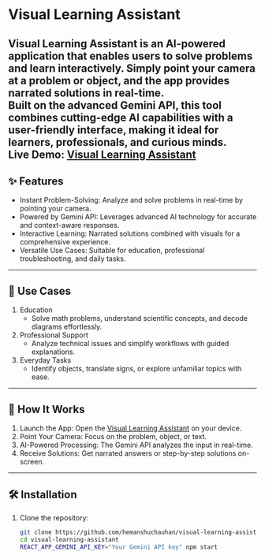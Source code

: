 # Visual Learning Assistant  
Visual Learning Assistant is an AI-powered application that enables users to solve problems and learn interactively. Simply point your camera at a problem or object, and the app provides narrated solutions in real-time.  
Built on the advanced Gemini API, this tool combines cutting-edge AI capabilities with a user-friendly interface, making it ideal for learners, professionals, and curious minds.  
Live Demo: [Visual Learning Assistant](https://visual-learning-assistant.vercel.app/)  
---
## ✨ Features  
- Instant Problem-Solving: Analyze and solve problems in real-time by pointing your camera.  
- Powered by Gemini API: Leverages advanced AI technology for accurate and context-aware responses.  
- Interactive Learning: Narrated solutions combined with visuals for a comprehensive experience.  
- Versatile Use Cases: Suitable for education, professional troubleshooting, and daily tasks.  
---
## 🎯 Use Cases  
1. Education  
   - Solve math problems, understand scientific concepts, and decode diagrams effortlessly.  
2. Professional Support  
   - Analyze technical issues and simplify workflows with guided explanations.  
3. Everyday Tasks  
   - Identify objects, translate signs, or explore unfamiliar topics with ease.  
---
## 🚀 How It Works  
1. Launch the App: Open the [Visual Learning Assistant](https://visual-learning-assistant.vercel.app/) on your device.  
2. Point Your Camera: Focus on the problem, object, or text.  
3. AI-Powered Processing: The Gemini API analyzes the input in real-time.  
4. Receive Solutions: Get narrated answers or step-by-step solutions on-screen.  
---
## 🛠️ Installation  
1. Clone the repository:  
   ```bash  
   git clone https://github.com/hemanshuchauhan/visual-learning-assistant.git  
   cd visual-learning-assistant
   REACT_APP_GEMINI_API_KEY="Your Gemini API key" npm start

